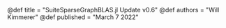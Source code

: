 @def title = "SuiteSparseGraphBLAS.jl Update v0.6"
@def authors = "Will Kimmerer"
@def published = "March 7 2022"
